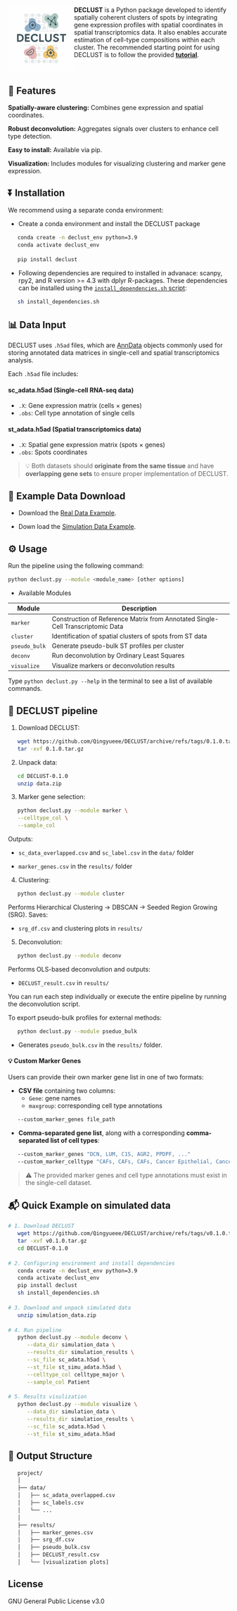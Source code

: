 #  <img src="./logo.png" align="left" height="150" /></a>

<strong>DECLUST</strong> is a Python package developed to identify spatially coherent clusters of spots by integrating gene expression profiles with spatial coordinates in spatial transcriptomics data. It also enables accurate estimation of cell-type compositions within each cluster. The recommended starting point for using DECLUST is to follow the provided <a href="https://github.com/Qingyueee/DECLUST/blob/main/tutorial.ipynb" target="_blank">**tutorial**</a>.


<br> 

## 🌟 Features

 **Spatially-aware clustering:** Combines gene expression and spatial coordinates.

 **Robust deconvolution:** Aggregates signals over clusters to enhance cell type detection.

 **Easy to install:** Available via pip.

 **Visualization:** Includes modules for visualizing clustering and marker gene expression.

## ⏬ Installation

We recommend using a separate conda environment:

- Create a conda environment and install the DECLUST package

```bash
   conda create -n declust_env python=3.9
   conda activate declust_env

   pip install declust
```
- Following dependencies are required to installed in advanace: scanpy, rpy2, and R version >= 4.3 with dplyr R-packages. These dependencies can be installed using the [`install_dependencies.sh` script](https://github.com/Qingyueee/DECLUST/blob/main/install_dependencies.sh):

```bash
   sh install_dependencies.sh
```

## 📊 Data Input

DECLUST uses `.h5ad` files, which are [AnnData](https://anndata.readthedocs.io/en/latest/) objects commonly used for storing annotated data matrices in single-cell and spatial transcriptomics analysis.

Each `.h5ad` file includes:

#### **sc_adata.h5ad** (Single-cell RNA-seq data)
- `.X`: Gene expression matrix (cells × genes)
- `.obs`: Cell type annotation of single cells

#### **st_adata.h5ad** (Spatial transcriptomics data)
- `.X`: Spatial gene expression matrix (spots × genes)
- `.obs`: Spots coordinates

> 💡 Both datasets should **originate from the same tissue** and have **overlapping gene sets** to ensure proper implementation of DECLUST.

## 🔗 Example Data Download  

- Download the [Real Data Example](https://drive.google.com/uc?export=download&id=1LrSQYf1_IqQzxx7GeJrbBsEyuLLHHERC). 
   
- Down load the [Simulation Data Example](https://drive.google.com/uc?export=download&id=1Ee86RTaKNLNDNHoEZJjoaLqQh3PaR8Ea).


## ⚙️ Usage

Run the pipeline using the following command:

```bash
python declust.py --module <module_name> [other options]
```

- Available Modules

| Module       | Description                                                                    |
|--------------|--------------------------------------------------------------------------------|
| `marker`     | Construction of Reference Matrix from Annotated Single-Cell Transcriptomic Data|
| `cluster`    | Identification of spatial clusters of spots from ST data                       |
| `pseudo_bulk`| Generate pseudo-bulk ST profiles per cluster                                   |
| `deconv`     | Run deconvolution by Ordinary Least Squares                                    |
| `visualize`  | Visualize markers or deconvolution results                                     |

Type `python declust.py --help` in the terminal to see a list of available commands.

## 🧬 DECLUST pipeline

1. Download DECLUST:

```bash
   wget https://github.com/Qingyueee/DECLUST/archive/refs/tags/0.1.0.tar.gz
   tar -xvf 0.1.0.tar.gz
```

2. Unpack data:

```bash
   cd DECLUST-0.1.0
   unzip data.zip
```
3. Marker gene selection:

```bash
   python declust.py --module marker \
   --celltype_col \
   --sample_col
```

Outputs:

- `sc_data_overlapped.csv` and `sc_label.csv` in the `data/` folder

- `marker_genes.csv` in the `results/` folder

4. Clustering:

```bash
   python declust.py --module cluster
```

Performs Hierarchical Clustering → DBSCAN → Seeded Region Growing (SRG). Saves:

- `srg_df.csv` and clustering plots in `results/`

5. Deconvolution:

```bash
   python declust.py --module deconv
```

Performs OLS-based deconvolution and outputs:

- `DECLUST_result.csv` in `results/`

You can run each step individually or execute the entire pipeline by running the deconvolution script.

To export pseudo-bulk profiles for external methods:

```bash
   python declust.py --module pseduo_bulk
```

- Generates `pseudo_bulk.csv` in the `results/` folder.

#### 💡 Custom Marker Genes

Users can provide their own marker gene list in one of two formats:

- **CSV file** containing two columns:
   - `Gene`: gene names  
   - `maxgroup`: corresponding cell type annotations

```bash
   --custom_marker_genes file_path
```

- **Comma-separated gene list**, along with a corresponding **comma-separated list of cell types**:

```bash
   --custom_marker_genes "DCN, LUM, C1S, AGR2, PPDPF, ..."
   --custom_marker_celltype "CAFs, CAFs, CAFs, Cancer Epithelial, Cancer Epithelial, ..."
```
> ⚠️ The provided marker genes and cell type annotations must exist in the single-cell dataset.

## 📬 Quick Example on simulated data

```bash
# 1. Download DECLUST
   wget https://github.com/Qingyueee/DECLUST/archive/refs/tags/v0.1.0.tar.gz
   tar -xvf v0.1.0.tar.gz
   cd DECLUST-0.1.0

# 2. Configuring environment and install dependencies
   conda create -n declust_env python=3.9
   conda activate declust_env
   pip install declust
   sh install_dependencies.sh

# 3. Download and unpack simulated data
   unzip simulation_data.zip

# 4. Run pipeline
   python declust.py --module deconv \
      --data_dir simulation_data \
      --results_dir simulation_results \
      --sc_file sc_adata.h5ad \
      --st_file st_simu_adata.h5ad \
      --celltype_col celltype_major \
      --sample_col Patient

# 5. Results visulization
   python declust.py --module visualize \
      --data_dir simulation_data \
      --results_dir simulation_results \
      --sc_file sc_adata.h5ad \
      --st_file st_simu_adata.h5ad
```

## 📁 Output Structure

```bash
   project/
   │
   ├── data/
   │   ├── sc_adata_overlapped.csv
   │   ├── sc_labels.csv
   │   └── ...
   │
   ├── results/
   │   ├── marker_genes.csv
   │   ├── srg_df.csv
   │   ├── pseudo_bulk.csv
   │   ├── DECLUST_result.csv
   │   └── [visualization plots]
```

## License  

GNU General Public License v3.0
